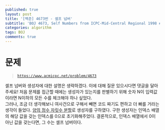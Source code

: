 ```yaml
---
published: true
layout: post
title: '[백준] 4673번 - 셀프 넘버'
subtitle: 'BOJ 4673, Self Numbers from ICPC-Mid-Central Regional 1998 #D'
categories: algorithm
tags: BOJ
comments: true
---
```

# 문제
> [`https://www.acmicpc.net/problem/4673`](https://www.acmicpc.net/problem/4673)

셀프 넘버와 생성자에 대한 설명은 생략하겠다. 이에 대해 질문 있으시다면 댓글을 달아주세요! 
처음 문제를 접근할 때에는 생성자가 있는지를 판별하기 위해 숫자 N이 입력값이라면 N이하의 모든 수를 체크해야 하나 싶었다.   
그러나, 조금 더 생각해보니 여사건으로 구해서 빼면 코드 짜기도 편하고 더 빠를 거라는 생각이 들었다. [양의 정수 자릿수 분할](https://sundongkim-dev.github.io/algorithm/2020/08/25/algorithm-BOJ-NumOfNum/)로 생성자를 구하였다. 구한 생성자는 인덱스 배열의 해당 값을 갖는 인덱스를 0으로 초기화해주었다. 결론적으로, 인덱스 배열에서 0이 아닌 값을 갖는다면, 그 수는 셀프 넘버이다. 
<script src="https://gist.github.com/sundongkim-dev/f32b0f0f7f9bb76610bfeb3f53344780.js"></script>
